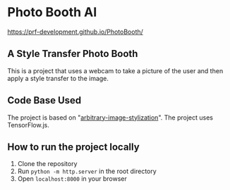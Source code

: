 # Photo Booth AI

https://prf-development.github.io/PhotoBooth/

## A Style Transfer Photo Booth

This is a project that uses a webcam to take a picture of the user and then apply a style transfer to the image.

## Code Base Used

The project is based on "[arbitrary-image-stylization](https://github.com/reiinakano/arbitrary-image-stylization-tfjs/)".
The project uses TensorFlow.js.

## How to run the project locally

1. Clone the repository
2. Run `python -m http.server` in the root directory
3. Open `localhost:8000` in your browser

